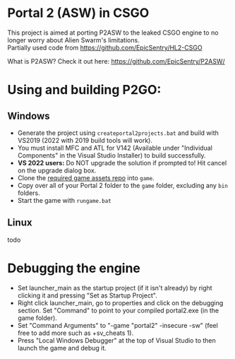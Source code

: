 # Portal 2 (ASW) in CSGO

This project is aimed at porting P2ASW to the leaked CSGO engine to no longer worry about Alien Swarm's limitations.<br>
Partially used code from https://github.com/EpicSentry/HL2-CSGO<br>

What is P2ASW? Check it out here: https://github.com/EpicSentry/P2ASW/<br>

# Using and building P2GO:
## Windows
- Generate the project using `createportal2projects.bat` and build with VS2019 (2022 with 2019 build tools will work).<br>
- You must install MFC and ATL for V142 (Available under "Individual Components" in the Visual Studio Installer) to build successfully.
- **VS 2022 users:** Do NOT upgrade the solution if prompted to! Hit cancel on the upgrade dialog box.<br>
- Clone the [required game assets repo](https://github.com/CSGOPorts/p2go_game) into `game`.<br>
- Copy over all of your Portal 2 folder to the `game` folder, excluding any `bin` folders.<br>
- Start the game with `rungame.bat`<br>
## Linux
todo

# Debugging the engine
- Set launcher_main as the startup project (if it isn't already) by right clicking it and pressing "Set as Startup Project".
- Right click launcher_main, go to properties and click on the debugging section. Set "Command" to point to your compiled portal2.exe (in the game folder).
- Set "Command Arguments" to "-game "portal2" -insecure -sw" (feel free to add more such as +sv_cheats 1).
- Press "Local Windows Debugger" at the top of Visual Studio to then launch the game and debug it.
